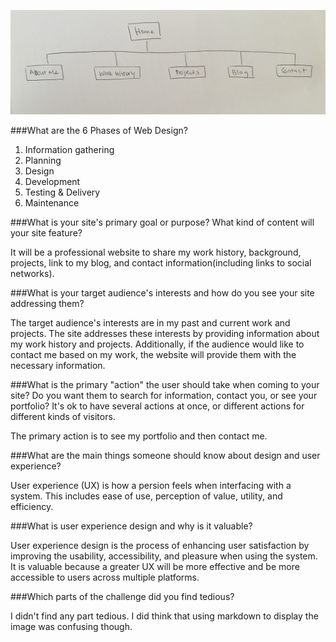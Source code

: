 ![sitemap](https://raw.githubusercontent.com/michaelzwang/phase-0/master/week-2/imgs/site-map.JPG)

###What are the 6 Phases of Web Design?

1. Information gathering
2. Planning
3. Design
4. Development
5. Testing & Delivery
6. Maintenance

###What is your site's primary goal or purpose? What kind of content will your site feature?

It will be a professional website to share my work history, background, projects, link to my blog, and contact information(including links to social networks).

###What is your target audience's interests and how do you see your site addressing them?

The target audience's interests are in my past and current work and projects. The site addresses these interests by providing information about my work history and projects. Additionally, if the audience would like to contact me based on my work, the website will provide them with the necessary information.

###What is the primary "action" the user should take when coming to your site? Do you want them to search for information, contact you, or see your portfolio? It's ok to have several actions at once, or different actions for different kinds of visitors.

The primary action is to see my portfolio and then contact me.

###What are the main things someone should know about design and user experience?

User experience (UX) is how a persion feels when interfacing with a system. This includes ease of use, perception of value, utility, and efficiency. 

###What is user experience design and why is it valuable? 

User experience design is the process of enhancing user satisfaction by improving the usability, accessibility, and pleasure when using the system. It is valuable because a greater UX will be more effective and be more accessible to users across multiple platforms.

###Which parts of the challenge did you find tedious?

I didn't find any part tedious. I did think that using markdown to display the image was confusing though. 